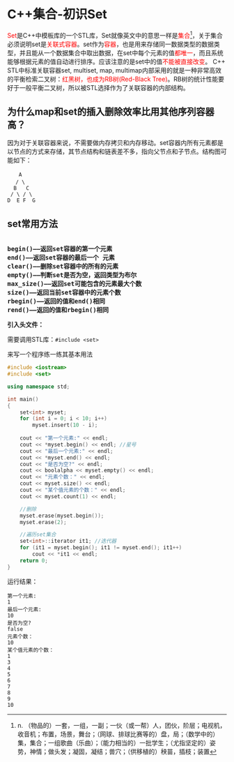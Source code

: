 # C++集合-初识Set

<font color=red>Set</font>是C++中模板库的一个STL库，Set就像英文中的意思一样是<font color=red>集合</font>[^1]，关于集合必须说明set是<font color=red>关联式容器</font>。set作为<font color=red>容器</font>，也是用来存储同一数据类型的数据类型，并且能从一个数据集合中取出数据，在set中每个元素的值<font color=red>都唯一</font>，而且系统能够根据元素的值自动进行排序。应该注意的是set中的值<font color=red>不能被直接改变</font>。
C++ STL中标准关联容器set, multiset, map, multimap内部采用的就是一种非常高效的平衡检索二叉树：<font color=red>红黑树，也成为RB树(Red-Black Tree)</font>。RB树的统计性能要好于一般平衡二叉树，所以被STL选择作为了关联容器的内部结构。

## 为什么map和set的插入删除效率比用其他序列容器高？

因为对于关联容器来说，不需要做内存拷贝和内存移动。set容器内所有元素都是以节点的方式来存储，其节点结构和链表差不多，指向父节点和子节点。结构图可能如下：

```
　  A
　 / \
  B   C
 / \ / \
D  E F  G
```
## set常用方法

<pre><strong>
begin()——返回set容器的第一个元素
end()——返回set容器的最后一个 元素
clear()——删除set容器中的所有的元素
empty()——判断set是否为空，返回类型为布尔
max_size()——返回set可能包含的元素最大个数
size()——返回当前set容器中的元素个数
rbegin()——返回的值和end()相同
rend()——返回的值和rbegin()相同
</strong></pre>
**引入头文件：**

需要调用STL库：`#include <set>`

来写一个程序练一练其基本用法

```cpp
#include <iostream>
#include <set>

using namespace std;

int main()
{
    set<int> myset;
    for (int i = 0; i < 10; i++)
        myset.insert(10 - i);
    
    cout << "第一个元素:" << endl;
    cout << *myset.begin() << endl; //星号
    cout << "最后一个元素:" << endl;
    cout << *myset.end() << endl;
    cout << "是否为空?" << endl;
    cout << boolalpha << myset.empty() << endl;
    cout << "元素个数：" << endl;
    cout << myset.size() << endl;
    cout << "某个值元素的个数：" << endl;
    cout << myset.count(1) << endl;

    //删除
    myset.erase(myset.begin());
    myset.erase(2);

    //遍历set集合
    set<int>::iterator it1; //迭代器
    for (it1 = myset.begin(); it1 != myset.end(); it1++)
        cout << *it1 << endl;
    return 0;
}
```

运行结果：

```
第一个元素:
1
最后一个元素:
10
是否为空?
false
元素个数：
10
某个值元素的个数：
1
3
4
5
6
7
8
9
10
```




[^1]:n. （物品的）一套，一组，一副；一伙（或一帮）人，团伙，阶层；电视机，收音机；布置，场景，舞台；（网球、排球比赛等的）盘，局；（数学中的）集，集合；一组歌曲（乐曲）；（能力相当的）一批学生；（尤指坚定的）姿势，神情；做头发；凝固，凝结；兽穴；（供移植的）秧苗，插枝；装置